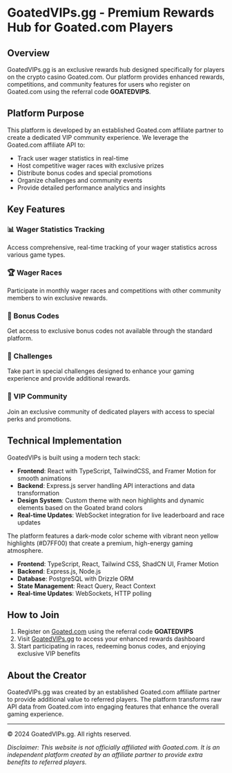 # GoatedVIPs.gg - Premium Rewards Hub for Goated.com Players

## Overview

GoatedVIPs.gg is an exclusive rewards hub designed specifically for players on the crypto casino Goated.com. Our platform provides enhanced rewards, competitions, and community features for users who register on Goated.com using the referral code **GOATEDVIPS**.

## Platform Purpose

This platform is developed by an established Goated.com affiliate partner to create a dedicated VIP community experience. We leverage the Goated.com affiliate API to:

- Track user wager statistics in real-time
- Host competitive wager races with exclusive prizes
- Distribute bonus codes and special promotions
- Organize challenges and community events
- Provide detailed performance analytics and insights

## Key Features

### 📊 Wager Statistics Tracking
Access comprehensive, real-time tracking of your wager statistics across various game types.

### 🏆 Wager Races
Participate in monthly wager races and competitions with other community members to win exclusive rewards.

### 🎁 Bonus Codes
Get access to exclusive bonus codes not available through the standard platform.

### 🎯 Challenges
Take part in special challenges designed to enhance your gaming experience and provide additional rewards.

### 👑 VIP Community
Join an exclusive community of dedicated players with access to special perks and promotions.

## Technical Implementation

GoatedVIPs is built using a modern tech stack:

- **Frontend**: React with TypeScript, TailwindCSS, and Framer Motion for smooth animations
- **Backend**: Express.js server handling API interactions and data transformation
- **Design System**: Custom theme with neon highlights and dynamic elements based on the Goated brand colors
- **Real-time Updates**: WebSocket integration for live leaderboard and race updates

The platform features a dark-mode color scheme with vibrant neon yellow highlights (#D7FF00) that create a premium, high-energy gaming atmosphere.
- **Frontend**: TypeScript, React, Tailwind CSS, ShadCN UI, Framer Motion
- **Backend**: Express.js, Node.js
- **Database**: PostgreSQL with Drizzle ORM
- **State Management**: React Query, React Context
- **Real-time Updates**: WebSockets, HTTP polling


## How to Join

1. Register on [Goated.com](https://www.goated.com) using the referral code **GOATEDVIPS**
2. Visit [GoatedVIPs.gg](https://goatedvips.gg) to access your enhanced rewards dashboard
3. Start participating in races, redeeming bonus codes, and enjoying exclusive VIP benefits

## About the Creator

GoatedVIPs.gg was created by an established Goated.com affiliate partner to provide additional value to referred players. The platform transforms raw API data from Goated.com into engaging features that enhance the overall gaming experience.

---

© 2024 GoatedVIPs.gg. All rights reserved.

*Disclaimer: This website is not officially affiliated with Goated.com. It is an independent platform created by an affiliate partner to provide extra benefits to referred players.*